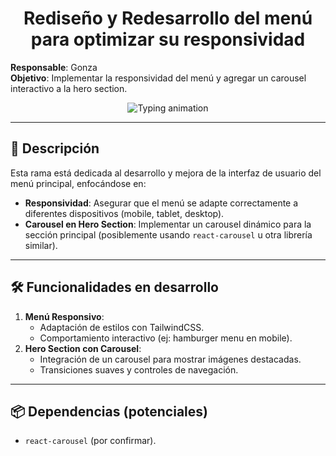 <h1 align="center">
  Rediseño y Redesarrollo del menú para optimizar su responsividad
</h1> 

**Responsable**: Gonza   
**Objetivo**: Implementar la responsividad del menú y agregar un carousel interactivo a la hero section.

<p align="center">
<img src="https://readme-typing-svg.demolab.com?font=Fira+Code&pause=1000&color=50727b&center=true&width=435&lines=La+Puta+Madre+Que+Lo+Pario!" alt="Typing animation" />
</p>

---

## 📌 Descripción
Esta rama está dedicada al desarrollo y mejora de la interfaz de usuario del menú principal, enfocándose en:
- **Responsividad**: Asegurar que el menú se adapte correctamente a diferentes dispositivos (mobile, tablet, desktop).
- **Carousel en Hero Section**: Implementar un carousel dinámico para la sección principal (posiblemente usando `react-carousel` u otra librería similar).

---

## 🛠️ Funcionalidades en desarrollo
1. **Menú Responsivo**:
   - Adaptación de estilos con TailwindCSS.
   - Comportamiento interactivo (ej: hamburger menu en mobile).
2. **Hero Section con Carousel**:
   - Integración de un carousel para mostrar imágenes destacadas.
   - Transiciones suaves y controles de navegación.

---

## 📦 Dependencias (potenciales)
- `react-carousel` (por confirmar).
